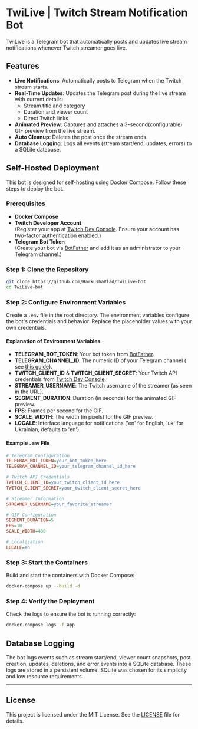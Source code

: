 # TwiLive | Twitch Stream Notification Bot

TwiLive is a Telegram bot that automatically posts and updates live stream notifications whenever Twitch streamer
goes live.

## Features

- **Live Notifications**: Automatically posts to Telegram when the Twitch stream starts.
- **Real-Time Updates**: Updates the Telegram post during the live stream with current details:
    - Stream title and category
    - Duration and viewer count
    - Direct Twitch links
- **Animated Preview**: Captures and attaches a 3-second(configurable) GIF preview from the live stream.
- **Auto Cleanup**: Deletes the post once the stream ends.
- **Database Logging**: Logs all events (stream start/end, updates, errors) to a SQLite database.

## Self-Hosted Deployment

This bot is designed for self-hosting using Docker Compose. Follow these steps to deploy the bot.

### Prerequisites

- **Docker Compose**
- **Twitch Developer Account**  
  (Register your app at [Twitch Dev Console](https://dev.twitch.tv/console). Ensure your account has two-factor
  authentication enabled.)
- **Telegram Bot Token**  
  (Create your bot via [BotFather](https://t.me/BotFather) and add it as an administrator to your Telegram channel.)

### Step 1: Clone the Repository

```bash
git clone https://github.com/HarkushaVlad/TwiLive-bot
cd TwiLive-bot
```

### Step 2: Configure Environment Variables

Create a `.env` file in the root directory. The environment variables configure the bot's credentials and behavior.
Replace the placeholder values with your own credentials.

#### Explanation of Environment Variables

- **TELEGRAM_BOT_TOKEN**: Your bot token from [BotFather](https://t.me/BotFather).
- **TELEGRAM_CHANNEL_ID**: The numeric ID of your Telegram channel (
  see [this guide](https://neliosoftware.com/content/help/how-do-i-get-the-channel-id-in-telegram/)).
- **TWITCH_CLIENT_ID** & **TWITCH_CLIENT_SECRET**: Your Twitch API credentials
  from [Twitch Dev Console](https://dev.twitch.tv/console).
- **STREAMER_USERNAME**: The Twitch username of the streamer (as seen in the URL).
- **SEGMENT_DURATION**: Duration (in seconds) for the animated GIF preview.
- **FPS**: Frames per second for the GIF.
- **SCALE_WIDTH**: The width (in pixels) for the GIF preview.
- **LOCALE**: Interface language for notifications ('en' for English, 'uk' for Ukrainian, defaults to 'en').

#### Example `.env` File

```ini
# Telegram Configuration
TELEGRAM_BOT_TOKEN=your_bot_token_here
TELEGRAM_CHANNEL_ID=your_telegram_channel_id_here

# Twitch API Credentials
TWITCH_CLIENT_ID=your_twitch_client_id_here
TWITCH_CLIENT_SECRET=your_twitch_client_secret_here

# Streamer Information
STREAMER_USERNAME=your_favorite_streamer

# GIF Configuration
SEGMENT_DURATION=5
FPS=10
SCALE_WIDTH=480

# Localization
LOCALE=en
```

### Step 3: Start the Containers

Build and start the containers with Docker Compose:

```bash
docker-compose up --build -d
```

### Step 4: Verify the Deployment

Check the logs to ensure the bot is running correctly:

```bash
docker-compose logs -f app
```

## Database Logging

The bot logs events such as stream start/end, viewer count snapshots, post creation, updates, deletions, and error
events into a SQLite database. These logs are stored in a persistent volume. SQLite was chosen for its simplicity and
low resource requirements.

---

## License

This project is licensed under the MIT License. See
the [LICENSE](https://github.com/HarkushaVlad/TwiLive-bot/blob/main/LICENSE) file for details.